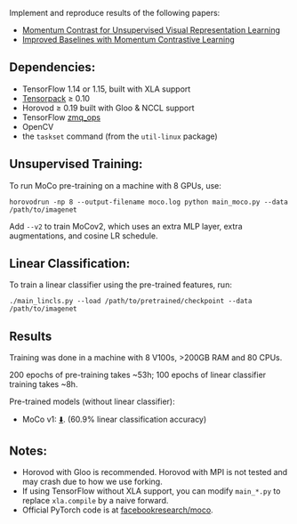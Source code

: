 
Implement and reproduce results of the following papers:

* [Momentum Contrast for Unsupervised Visual Representation Learning](https://arxiv.org/abs/1911.05722)
* [Improved Baselines with Momentum Contrastive Learning](https://arxiv.org/abs/2003.04297)

## Dependencies:

* TensorFlow 1.14 or 1.15, built with XLA support
* [Tensorpack](https://github.com/tensorpack/tensorpack/) ≥ 0.10
* Horovod ≥ 0.19 built with Gloo & NCCL support
* TensorFlow [zmq_ops](https://github.com/tensorpack/zmq_ops)
* OpenCV
* the `taskset` command (from the `util-linux` package)

## Unsupervised Training:

To run MoCo pre-training on a machine with 8 GPUs, use:
```
horovodrun -np 8 --output-filename moco.log python main_moco.py --data /path/to/imagenet
```

Add `--v2` to train MoCov2,
which uses an extra MLP layer, extra augmentations, and cosine LR schedule.


## Linear Classification:
To train a linear classifier using the pre-trained features, run:
```
./main_lincls.py --load /path/to/pretrained/checkpoint --data /path/to/imagenet
```

## Results
Training was done in a machine with 8 V100s, >200GB RAM and 80 CPUs.

200 epochs of pre-training takes ~53h;
100 epochs of linear classifier training takes ~8h.

Pre-trained models (without linear classifier):
* MoCo v1: [:arrow_down:](https://github.com/ppwwyyxx/moco.tensorflow/releases/download/v1/MoCo_v1.npz).
	(60.9% linear classification accuracy)

## Notes:

* Horovod with Gloo is recommended. Horovod with MPI is not tested and may crash due to how we use forking.
* If using TensorFlow without XLA support, you can modify `main_*.py` to replace `xla.compile` by a naive forward.
* Official PyTorch code is at [facebookresearch/moco](https://github.com/facebookresearch/moco).
